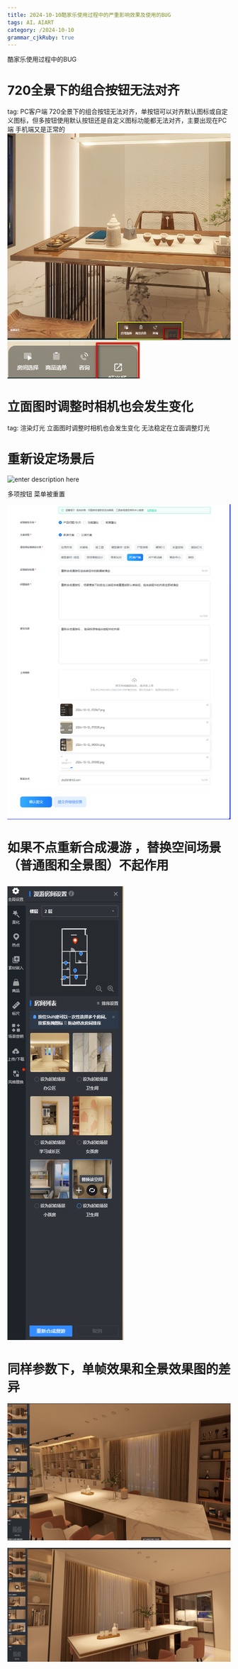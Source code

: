 ```yaml
---
title: 2024-10-10酷家乐使用过程中的严重影响效果及使用的BUG
tags: AI，AIART
category: /2024-10-10
grammar_cjkRuby: true
---
```


酷家乐使用过程中的BUG 

#  720全景下的组合按钮无法对齐
tag: 	PC客户端
720全景下的组合按钮无法对齐，单按钮可以对齐默认图标或自定义图标，但多按钮使用默认按钮还是自定义图标功能都无法对齐，主要出现在PC端 手机端又是正常的
![enter description here](./images/1728726054860.png)
![enter description here](./images/1728726061180.png)

# 立面图时调整时相机也会发生变化
tag: 	渲染灯光
立面图时调整时相机也会发生变化 无法稳定在立面调整灯光

# 重新设定场景后
![enter description here](./images/1728730855128.png)

多项按钮 菜单被重置




![enter description here](./images/1728817524523.png)

# 如果不点重新合成漫游 ，替换空间场景（普通图和全景图）不起作用

![enter description here](./images/1728817655186.png)
----------
# 同样参数下，单帧效果和全景效果图的差异


![enter description here](./images/1731298058776.png)

![enter description here](./images/1731298124542.png)
